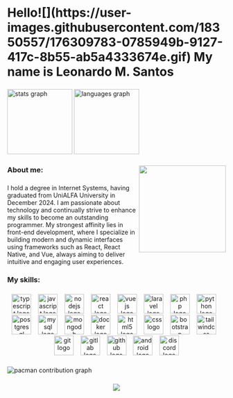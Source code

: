 <h1>Hello![](https://user-images.githubusercontent.com/18350557/176309783-0785949b-9127-417c-8b55-ab5a4333674e.gif) My name is Leonardo M. Santos</h1>

###

<div align="left">
  <img src="https://github-readme-stats.vercel.app/api?username=MaceiraDev&hide_title=false&hide_rank=false&show_icons=true&include_all_commits=true&count_private=true&disable_animations=false&theme=dark&locale=en&hide_border=false&order=1" height="150" alt="stats graph"  />
  <img src="https://github-readme-stats.vercel.app/api/top-langs?username=MaceiraDev&locale=en&hide_title=true&layout=compact&card_width=320&langs_count=5&theme=dark&hide_border=false&order=2" height="150" alt="languages graph"  />
</div>

###

<img align="right" height="200" src="https://media.tenor.com/Z5Z3ErSsZLwAAAAi/nerd-glasses.gif"  />

###

<h3 align="left">About me:</h3>

###

<p align="left">I hold a degree in Internet Systems, having graduated from UniALFA University in December 2024. I am passionate about technology and continually strive to enhance my skills to become an outstanding programmer. My strongest affinity lies in front-end development, where I specialize in building modern and dynamic interfaces using frameworks such as React, React Native, and Vue, always aiming to deliver intuitive and engaging user experiences.</p>

###

<h3 align="left">My skills:</h3>

###

<div align="center">
  <img src="https://skillicons.dev/icons?i=ts" height="45" alt="typescript logo"  />
  <img width="8" />
  <img src="https://skillicons.dev/icons?i=js" height="45" alt="javascript logo"  />
  <img width="8" />
  <img src="https://cdn.simpleicons.org/nodedotjs/339933" height="45" alt="nodejs logo"  />
  <img width="8" />
  <img src="https://cdn.jsdelivr.net/gh/devicons/devicon/icons/react/react-original.svg" height="45" alt="react logo"  />
  <img width="8" />
  <img src="https://cdn.jsdelivr.net/gh/devicons/devicon/icons/vuejs/vuejs-original.svg" height="45" alt="vuejs logo"  />
  <img width="8" />
  <img src="https://cdn.simpleicons.org/laravel/FF2D20" height="45" alt="laravel logo"  />
  <img width="8" />
  <img src="https://skillicons.dev/icons?i=php" height="45" alt="php logo"  />
  <img width="8" />
  <img src="https://cdn.jsdelivr.net/gh/devicons/devicon/icons/python/python-original.svg" height="45" alt="python logo"  />
  <img width="8" />
  <img src="https://cdn.simpleicons.org/postgresql/4169E1" height="45" alt="postgresql logo"  />
  <img width="8" />
  <img src="https://cdn.jsdelivr.net/gh/devicons/devicon/icons/mysql/mysql-original.svg" height="45" alt="mysql logo"  />
  <img width="8" />
  <img src="https://cdn.jsdelivr.net/gh/devicons/devicon/icons/mongodb/mongodb-original.svg" height="45" alt="mongodb logo"  />
  <img width="8" />
  <img src="https://cdn.simpleicons.org/docker/2496ED" height="45" alt="docker logo"  />
  <img width="8" />
  <img src="https://cdn.jsdelivr.net/gh/devicons/devicon/icons/html5/html5-original.svg" height="45" alt="html5 logo"  />
  <img width="8" />
  <img src="https://cdn.jsdelivr.net/gh/devicons/devicon/icons/css3/css3-original.svg" height="45" alt="css logo"  />
  <img width="8" />
  <img src="https://cdn.jsdelivr.net/gh/devicons/devicon/icons/bootstrap/bootstrap-original.svg" height="45" alt="bootstrap logo"  />
  <img width="8" />
  <img src="https://cdn.simpleicons.org/tailwindcss/06B6D4" height="45" alt="tailwindcss logo"  />
  <img width="8" />
  <img src="https://cdn.jsdelivr.net/gh/devicons/devicon/icons/git/git-original.svg" height="45" alt="git logo"  />
  <img width="8" />
  <img src="https://cdn.jsdelivr.net/gh/devicons/devicon/icons/gitlab/gitlab-original.svg" height="45" alt="gitlab logo"  />
  <img width="8" />
  <img src="https://skillicons.dev/icons?i=github" height="45" alt="github logo"  />
  <img width="8" />
  <img src="https://cdn.simpleicons.org/android/3DDC84" height="45" alt="android logo"  />
  <img width="8" />
  <img src="https://cdn.simpleicons.org/discord/5865F2" height="45" alt="discord logo"  />
</div>

###

<picture>
  <source media="(prefers-color-scheme: dark)" srcset="https://raw.githubusercontent.com/MaceiraDev/MaceiraDev/output/pacman-contribution-graph-dark.svg">
  <source media="(prefers-color-scheme: light)" srcset="https://raw.githubusercontent.com/MaceiraDev/MaceiraDev/output/pacman-contribution-graph.svg">
  <img alt="pacman contribution graph" src="https://raw.githubusercontent.com/MaceiraDev/MaceiraDev/output/pacman-contribution-graph.svg">
</picture>

###

<div align="center">
  <img src="https://visitor-badge.laobi.icu/badge?page_id=MaceiraDev.MaceiraDev&"  />
</div>

###
